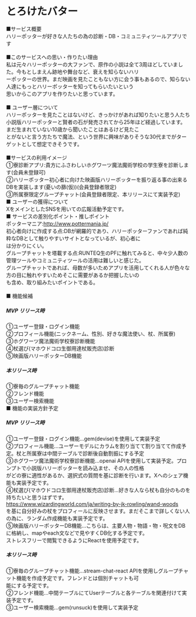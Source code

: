 # とろけたバター
■サービス概要<br>
ハリーポッターが好きな人たちの為の診断・DB・コミュニティツールアプリです<br>
<br>
■このサービスへの思い・作りたい理由<br>
私は元々ハリーポッターの大ファンで、原作の小説は全て3周ほどしていました。今もとしまえん跡地や舞台など、衰えを知らないハリ<br>
ーポッターの世界。まだ映画を見たこともない方に会う事もあるので、知らない人達にもっとハリーポッターを知ってもらいたいという<br>
思いからこのアプリを作りたいと思っています。<br>
<br>
■ ユーザー層について<br>
ハリーポッターを見たことはないけど、きっかけがあれば知りたいと思う人たち<br>
小説版ハリーポッターと賢者の石が発売されてから25年ほど経過しています。まだ生まれていない10歳から聞いたことはあるけど見たこ<br>
とがないと言う方たちで魔法、という世界に興味がありそうな30代までがターゲットとして想定できそうです。<br>
<br>
■サービスの利用イメージ<br>
①寮診断アプリ:貴方にふさわしいホグワーツ魔法魔術学校の学生寮を診断します(会員未登録可)<br>
②ハリーポッター初心者に向けた映画版ハリーポッターを振り返る事の出来るDBを実装します(憂いの篩(仮))(会員登録者限定)<br>
③所属寮限定グループチャット(会員登録者限定、本リリースにて実装予定)<br>
■ ユーザーの獲得について<br>
XをメインとしたSNSを用いての広報活動予定です。<br>
■ サービスの差別化ポイント・推しポイント<br>
ポッターマニア:http://www.pottermania.jp/<br>
初心者向けに作成する点:DBが網羅的であり、ハリーポッターファンであれば純粋なDBとして触りやすいサイトとなっているが、初心者に<br>
は分かりにくい。<br>
グループチャットを塔載する点:RUNTEQ生のPFに触れてみると、中々少人数の管理ツールやコミュニティツールの活用は難しいと感じた。<br>
グループチャットであれば、母数が多いためアプリを活用してくれる人が色々な方の目に触れやすいためそこに需要があるか把握したいの<br>
も含め、取り組みたいポイントである。<br>
<br>
■ 機能候補<br>
##### MVP リリース時<br>
①ユーザー登録・ログイン機能<br>
②プロフィール機能(ニックネーム、性別、好きな魔法使い、杖、所属寮)<br>
③ホグワーツ魔法魔術学校寮診断機能<br>
④杖選び(マホウドコロ生御用達杖販売店)診断<br>
⑤映画版ハリーポッターDB機能<br>
##### 本リリース時<br>
①寮毎のグループチャット機能<br>
②フレンド機能<br>
③ユーザー検索機能<br>
■ 機能の実装方針予定<br>
##### MVP リリース時<br>
①ユーザー登録・ログイン機能…gem(devise)を使用して実装予定<br>
②プロフィール機能…ユーザーモデルにカラムを割り当てて割り当てて作成予定。杖と所属寮は中間テーブルで診断後自動割振にする予定<br>
③ホグワーツ魔法魔術学校寮診断機能…openai APIを使用して実装予定。プロンプトで小説版ハリーポッターを読み込ませ、その人の性格<br>
がどの寮に適性があるか、選択式の質問を基に診断を行います。Xへのシェア機能も実装予定です。<br>
④杖選び(マホウドコロ生御用達杖販売店)診断…好きな人なら杖も自分のものを持ちたいと思うはずです。<br>
https://www.wizardingworld.com/ja/writing-by-jk-rowling/wand-woods<br>
を基に自分好みの杖をプロフィールに反映させます。まだそこまで詳しくない人の為に、ランダム作成機能も実装予定です。<br>
⑤映画版ハリーポッターDB機能…こちらは、主要人物・物語・物・呪文をDBに格納し、mapやeach文などで見やすくDB化する予定です。<br>
 ストレスフリーで閲覧できるようにReactを使用予定です。
##### 本リリース時<br>
①寮毎のグループチャット機能…stream-chat-react APIを使用しグループチャット機能を作成予定です。フレンドとは個別チャットも可<br>
 能にする予定です。<br>
②フレンド機能…中間テーブルにてUserテーブルと各テーブルを関連付けて実装予定です。<br>
③ユーザー検索機能…gem(runsuck)を使用して実装予定<br>

